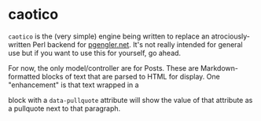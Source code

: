 # caotico
`caotico` is the (very simple) engine being written to replace an atrociously-written Perl backend for [pgengler.net](http://pgengler.net). It's not really intended for general use but if you want to use this for yourself, go ahead.

For now, the only model/controller are for Posts. These are Markdown-formatted blocks of text that are parsed to HTML for display. One "enhancement" is that text wrapped in a <p> block with a `data-pullquote` attribute will show the value of that attribute as a pullquote next to that paragraph.
